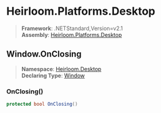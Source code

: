 # Heirloom.Platforms.Desktop

> **Framework**: .NETStandard,Version=v2.1  
> **Assembly**: [Heirloom.Platforms.Desktop][0]  

## Window.OnClosing

> **Namespace**: [Heirloom.Desktop][0]  
> **Declaring Type**: [Window][1]  

### OnClosing()

```cs
protected bool OnClosing()
```

[0]: ../../../Heirloom.Platforms.Desktop.md
[1]: ../Window.md
